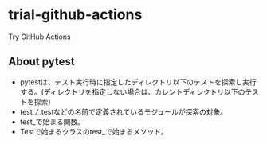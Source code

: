 # trial-github-actions
Try GitHub Actions



## About pytest
*  pytestは、テスト実行時に指定したディレクトリ以下のテストを探索し実行する。(ディレクトリを指定しない場合は、カレントディレクトリ以下のテストを探索)
* test_*/*_testなどの名前で定義されているモジュールが探索の対象。
* test_で始まる関数。
* Testで始まるクラスのtest_で始まるメソッド。
